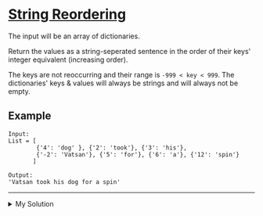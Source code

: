 # [String Reordering](https://www.codewars.com/kata/5b047875de4c7f9af800011b)

The input will be an array of dictionaries.

Return the values as a string-seperated sentence in the order of their keys' integer equivalent (increasing order).

The keys are not reoccurring and their range is `-999 < key < 999`. The dictionaries' keys & values will always be
strings and will always not be empty.

## Example

    Input:
    List = [
            {'4': 'dog' }, {'2': 'took'}, {'3': 'his'},
            {'-2': 'Vatsan'}, {'5': 'for'}, {'6': 'a'}, {'12': 'spin'}
           ]

    Output:
    'Vatsan took his dog for a spin'

---

<details><summary>My Solution</summary>

```js
function sentence(arrayOfObjects) {
  return arrayOfObjects
    .sort((a, b) => Object.keys(a) - Object.keys(b))
    .map((v) => Object.values(v)[0])
    .join(" ");
}
```

</details>
